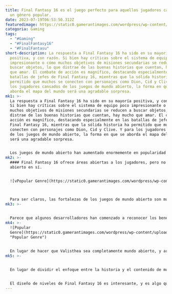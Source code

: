 ```yaml
---
title: Final Fantasy 16 es el juego perfecto para aquellos jugadores cansados de
  un género popular.
date: 2023-07-19T06:53:50.312Z
featuredimage: https://static0.gamerantimages.com/wordpress/wp-content/uploads/2023/07/final-fantasy-16-crystal-castle.jpg?q=50&fit=contain&w=1140&h=&dpr=1.5
categoria: Gaming
tags:
  - "#Gaming"
  - "#FinalFantasy16"
  - "#FinalFantasu"
short-description: La respuesta a Final Fantasy 16 ha sido en su mayoría
  positiva, y con razón. Si bien hay críticas sobre el sistema de equipo poco
  impresionante o cómo muchos objetivos de misiones secundarias se reducen a
  buscar objetos, lo que distrae de las buenas historias que cuentan, hay mucho
  que amar. El combate de acción es magnífico, destacando especialmente en las
  batallas de jefes de Final Fantasy 16, mientras que la sólida historia ha
  permitido que muchos se conecten con personajes como Dion, Cid y Clive. Y para
  los jugadores cansados de los juegos de mundo abierto, la forma en que se
  aborda el mapa del mundo será una agradable sorpresa.
mk1: >-
  La respuesta a Final Fantasy 16 ha sido en su mayoría positiva, y con razón.
  Si bien hay críticas sobre el sistema de equipo poco impresionante o cómo
  muchos objetivos de misiones secundarias se reducen a buscar objetos, lo que
  distrae de las buenas historias que cuentan, hay mucho que amar. El combate de
  acción es magnífico, destacando especialmente en las batallas de jefes de
  Final Fantasy 16, mientras que la sólida historia ha permitido que muchos se
  conecten con personajes como Dion, Cid y Clive. Y para los jugadores cansados
  de los juegos de mundo abierto, la forma en que se aborda el mapa del mundo
  será una agradable sorpresa.


  Los juegos de mundo abierto han aumentado enormemente en popularidad en los últimos años. Ya sea que a los jugadores les guste el estilo de Ubisoft de limpiar un mapa lleno de marcadores, que se ve en juegos como Assassin's Creed y Far Cry, o el estilo de Bethesda de visitar puntos de referencia en Fallout y The Elder Scrolls, hay muchas opciones disponibles. Incluso algunos de los juegos más aclamados por la crítica en los últimos años, como Elden Ring y The Legend of Zelda: Tears of the Kingdom, entran en esta categoría. Sin embargo, con tantos juegos grandes siendo de mundo abierto, los jugadores pueden estar un poco cansados de este estilo, lo que hace que Final Fantasy 16 sea como un soplo de aire fresco.
mk2: >-
  #### Final Fantasy 16 ofrece áreas abiertas a los jugadores, pero no un mundo
  abierto en sí.


  ![vPopular Genre](https://static0.gamerantimages.com/wordpress/wp-content/uploads/2023/03/ff16-valisthea-trailer.jpg?q=50&fit=crop&w=1500&dpr=1.5 "Popular Genre")



  Para ser claros, las fortalezas de los juegos de mundo abierto son muchas, por lo que tiene sentido que se hayan vuelto tan prevalentes en la última década. Permitir que los jugadores exploren una gran extensión de tierra les da la libertad de abordar el juego como deseen, completando misiones secundarias y explorando o luchando para desbloquear nuevo equipo y mejoras. Sin embargo, también hay desventajas, como la interrupción de la historia del juego cuando los jugadores están obligados a interactuar con aspectos de mundo abierto, así como las duraciones extremadamente largas, algo que algunos fans simplemente no tendrán tiempo para jugar. Para los jugadores a los que no les importa demasiado el contenido secundario, los mundos abiertos pueden ser una desventaja, distrayéndolos de una historia potencialmente sólida en lugar de agregar a la experiencia.
mk3: >-
  

  Parece que algunos desarrolladores han comenzado a reconocer los beneficios de las ubicaciones de mundo abierto, pero cuidadosamente diseñan su contenido para capturar esas fortalezas sin lanzar a los jugadores a un espacio de juego excesivamente grande y dañar la estructura de la historia. La sección abierta de Seattle en The Last of Us 2 es un ejemplo de esto, ya que los jugadores tienen la opción de explorar una gran área y completar algunas actividades secundarias memorables antes de continuar. El Cráter de God of War Ragnarok es otro ejemplo, ya que esta área opcional es básicamente un pequeño mundo abierto lleno de buen contenido secundario. Fuera de estas ubicaciones, ambos juegos se enfocan estrechamente en sus narrativas y personajes, brindando a los jugadores un pequeño toque de juego de mundo abierto sin comprometerse por completo. Final Fantasy 16 cae en una categoría similar.
mk4: >-
  ![Popular
  Genre](https://static0.gamerantimages.com/wordpress/wp-content/uploads/2023/07/final-fantasy-16-crystal-castle.jpg?q=50&fit=contain&w=1140&h=&dpr=1.5
  "Popular Genre")


  En lugar de hacer que Valisthea sea completamente mundo abierto, y arriesgarse a otro mundo abierto desolado como Final Fantasy 15, Square Enix ofrece a los jugadores cuatro zonas decentemente grandes para explorar con numerosos puntos de viaje rápido repartidos por cada una. Esencialmente, estas áreas son como el Cráter de God of War Ragnarok, pero con menos contenido para completar. Como resultado, son un placer de explorar una vez, pero no lleva mucho tiempo limpiarlas. Los jugadores regresarán a estas zonas para ciertas misiones principales y misiones secundarias en Final Fantasy 16, pero no hay mucho más que hacer en ellas.
mk5: >-
  

  En lugar de dividir el enfoque entre la historia y el contenido de mundo abierto, Square Enix se enfoca por completo en lo primero. Los jugadores no se sienten presionados a completar docenas de ubicaciones en cada mapa o se enfrentan a un juego que llevará 100 horas para completar por completo, en cambio, obtienen un juego que se centra completamente en su combate de alta calidad y narrativa. Para los jugadores que adoran el contenido opcional y los mundos expansivos para explorar, esto será una decepción, pero para cualquiera que esté cansado de ese estilo, es probable que estén encantados. En particular, los jugadores que disfrutaron de los clásicos juegos de FF como Final Fantasy 10 seguramente apreciarán este formato muy lineal, ya que cada acción que tomen fuera de los Chronoliths y Hunts tiene algún tipo de impacto en la narrativa.


  El diseño de niveles de Final Fantasy 16 es interesante, y es algo que podría inspirar a otros juegos como Marvel's Wolverine, donde un mundo abierto completo no funcionaría. Si bien no es para todos, es fácil recomendarlo para aquellos que aprecian áreas abiertas pero se sienten abrumados o cansados de los mundos enormes. Los jugadores tienen suficiente espacio para montar un chocobo y completar algunas peleas opcionales, así como una buena cantidad de ubicaciones para derrotar enemigos, pero en su mayor parte, siguen un camino lineal lleno de misiones principales y secundarias; un enfoque que ayuda a que Final Fantasy 16 se destaque en un mar de juegos de mundo abierto.
---
```

